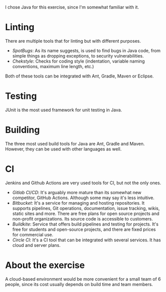 I chose Java for this exercise, since I'm somewhat familiar with it.

# Linting
There are multiple tools that for linting but with different purposes.
* *SpotBugs*:
As its name suggests, is used to find bugs in Java code, from simple things as dropping exceptions, to security vulnerabilities.
* *Chekstyle*:
Checks for coding style (indentation, variable naming conventions, maximum line length, etc.)

Both of these tools can be integrated with Ant, Gradle, Maven or Eclipse.

# Testing
JUnit is the most used framework for unit testing in Java.
# Building
The three most used build tools for Java are Ant, Gradle and Maven. However, they can be used with other languages as well.

# CI
Jenkins and Github Actions are very used tools for CI, but not the only ones.
* *Gitlab CI/CD*:
It's arguably more mature than its somewhat new competitor, GitHub Actions. Although some may say it's less intuitive.
* *Bitbucket*:
It's a service for managing and hosting repositories. It supports pipelines, Git operations, documentation, issue tracking, wikis, static sites and more. There are free plans for open source projects and non-profit organizations.
Its source code is accessible to customers.
* *Buildkite*:
Service that offers build pipelines and testing for projects. It's free for students and open-source projects, and there are fixed prices for commercial use.
* *Circle CI*:
It's a CI tool that can be integrated with several services. It has cloud and server plans.

# About the exercise
A cloud-based environment would be more convenient for a small team of 6 people, since its cost usually depends on build time and team members.
